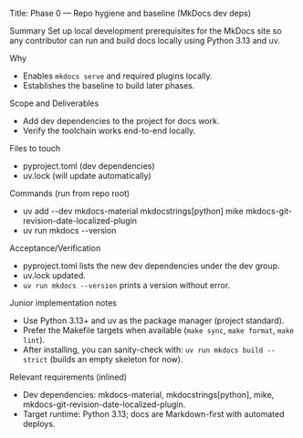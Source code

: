 Title: Phase 0 — Repo hygiene and baseline (MkDocs dev deps)

Summary
Set up local development prerequisites for the MkDocs site so any contributor can run and build docs locally using Python 3.13 and uv.

Why
- Enables `mkdocs serve` and required plugins locally.
- Establishes the baseline to build later phases.

Scope and Deliverables
- Add dev dependencies to the project for docs work.
- Verify the toolchain works end-to-end locally.

Files to touch
- pyproject.toml (dev dependencies)
- uv.lock (will update automatically)

Commands (run from repo root)
- uv add --dev mkdocs-material mkdocstrings[python] mike mkdocs-git-revision-date-localized-plugin
- uv run mkdocs --version

Acceptance/Verification
- pyproject.toml lists the new dev dependencies under the dev group.
- uv.lock updated.
- `uv run mkdocs --version` prints a version without error.

Junior implementation notes
- Use Python 3.13+ and uv as the package manager (project standard).
- Prefer the Makefile targets when available (`make sync`, `make format`, `make lint`).
- After installing, you can sanity-check with: `uv run mkdocs build --strict` (builds an empty skeleton for now).

Relevant requirements (inlined)
- Dev dependencies: mkdocs-material, mkdocstrings[python], mike, mkdocs-git-revision-date-localized-plugin.
- Target runtime: Python 3.13; docs are Markdown-first with automated deploys.
